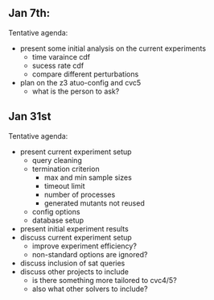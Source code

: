 ## Jan 7th:

Tentative agenda:
* present some initial analysis on the current experiments 
   * time varaince cdf
   * sucess rate cdf
   * compare different perturbations
* plan on the z3 atuo-config and cvc5
   * what is the person to ask?

## Jan 31st

Tentative agenda:
* present current experiment setup
    * query cleaning
    * termination criterion
        * max and min sample sizes
        * timeout limit
        * number of processes
        * generated mutants not reused
    * config options
    * database setup
* present initial experiment results
* discuss current experiment setup
    * improve experiment efficiency?
    * non-standard options are ignored?
* discuss inclusion of sat queries
* discuss other projects to include
    * is there something more tailored to cvc4/5?
    * also what other solvers to include?
